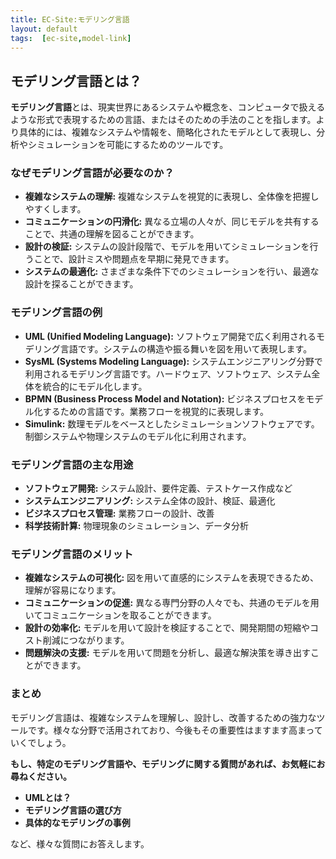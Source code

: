 ```yaml
---
title: EC-Site:モデリング言語
layout: default
tags:  [ec-site,model-link]
---
```


## モデリング言語とは？

**モデリング言語**とは、現実世界にあるシステムや概念を、コンピュータで扱えるような形式で表現するための言語、またはそのための手法のことを指します。より具体的には、複雑なシステムや情報を、簡略化されたモデルとして表現し、分析やシミュレーションを可能にするためのツールです。

### なぜモデリング言語が必要なのか？

* **複雑なシステムの理解:** 複雑なシステムを視覚的に表現し、全体像を把握しやすくします。
* **コミュニケーションの円滑化:** 異なる立場の人々が、同じモデルを共有することで、共通の理解を図ることができます。
* **設計の検証:** システムの設計段階で、モデルを用いてシミュレーションを行うことで、設計ミスや問題点を早期に発見できます。
* **システムの最適化:** さまざまな条件下でのシミュレーションを行い、最適な設計を探ることができます。

### モデリング言語の例

* **UML (Unified Modeling Language):** ソフトウェア開発で広く利用されるモデリング言語です。システムの構造や振る舞いを図を用いて表現します。
* **SysML (Systems Modeling Language):** システムエンジニアリング分野で利用されるモデリング言語です。ハードウェア、ソフトウェア、システム全体を統合的にモデル化します。
* **BPMN (Business Process Model and Notation):** ビジネスプロセスをモデル化するための言語です。業務フローを視覚的に表現します。
* **Simulink:** 数理モデルをベースとしたシミュレーションソフトウェアです。制御システムや物理システムのモデル化に利用されます。

### モデリング言語の主な用途

* **ソフトウェア開発:** システム設計、要件定義、テストケース作成など
* **システムエンジニアリング:** システム全体の設計、検証、最適化
* **ビジネスプロセス管理:** 業務フローの設計、改善
* **科学技術計算:** 物理現象のシミュレーション、データ分析

### モデリング言語のメリット

* **複雑なシステムの可視化:** 図を用いて直感的にシステムを表現できるため、理解が容易になります。
* **コミュニケーションの促進:** 異なる専門分野の人々でも、共通のモデルを用いてコミュニケーションを取ることができます。
* **設計の効率化:** モデルを用いて設計を検証することで、開発期間の短縮やコスト削減につながります。
* **問題解決の支援:** モデルを用いて問題を分析し、最適な解決策を導き出すことができます。

### まとめ

モデリング言語は、複雑なシステムを理解し、設計し、改善するための強力なツールです。様々な分野で活用されており、今後もその重要性はますます高まっていくでしょう。

**もし、特定のモデリング言語や、モデリングに関する質問があれば、お気軽にお尋ねください。**

* **UMLとは？**
* **モデリング言語の選び方**
* **具体的なモデリングの事例**

など、様々な質問にお答えします。
